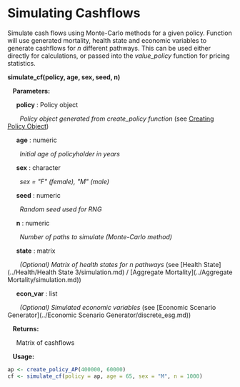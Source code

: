 # Simulating Cashflows

Simulate cash flows using Monte-Carlo methods for a given policy. Function 
will use generated mortality, health state and economic variables to generate
cashflows for *n* different pathways. This can be used either directly for calculations, 
or passed into the *value_policy* function for pricing statistics.

**simulate_cf(policy, age, sex, seed, n)**

&nbsp;&nbsp; **Parameters:**

&nbsp;&nbsp;&nbsp;&nbsp; **policy** : Policy object 

&nbsp;&nbsp;&nbsp;&nbsp;&nbsp;&nbsp; *Policy object generated from create_policy function* (see [ Creating Policy Object](policy.md))

&nbsp;&nbsp;&nbsp;&nbsp; **age** : numeric

&nbsp;&nbsp;&nbsp;&nbsp;&nbsp;&nbsp; *Initial age of policyholder in years*

&nbsp;&nbsp;&nbsp;&nbsp; **sex** : character

&nbsp;&nbsp;&nbsp;&nbsp;&nbsp;&nbsp; *sex = "F" (female), "M" (male)*

&nbsp;&nbsp;&nbsp;&nbsp; **seed** : numeric

&nbsp;&nbsp;&nbsp;&nbsp;&nbsp;&nbsp; *Random seed used for RNG*

&nbsp;&nbsp;&nbsp;&nbsp; **n** : numeric

&nbsp;&nbsp;&nbsp;&nbsp;&nbsp;&nbsp; *Number of paths to simulate (Monte-Carlo method)*

&nbsp;&nbsp;&nbsp;&nbsp; **state** : matrix

&nbsp;&nbsp;&nbsp;&nbsp;&nbsp;&nbsp; *(Optional) Matrix of health states for n pathways* (see [Health State](../Health/Health State 3/simulation.md) / [Aggregate Mortality](../Aggregate Mortality/simulation.md))

&nbsp;&nbsp;&nbsp;&nbsp; **econ_var** : list

&nbsp;&nbsp;&nbsp;&nbsp;&nbsp;&nbsp; *(Optional) Simulated economic variables* (see [Economic Scenario Generator](../Economic Scenario Generator/discrete_esg.md))

&nbsp;&nbsp; **Returns:**

&nbsp;&nbsp;&nbsp;&nbsp; Matrix of cashflows 

&nbsp;&nbsp; **Usage:**
```r
ap <- create_policy_AP(400000, 60000)
cf <- simulate_cf(policy = ap, age = 65, sex = "M", n = 1000)
```